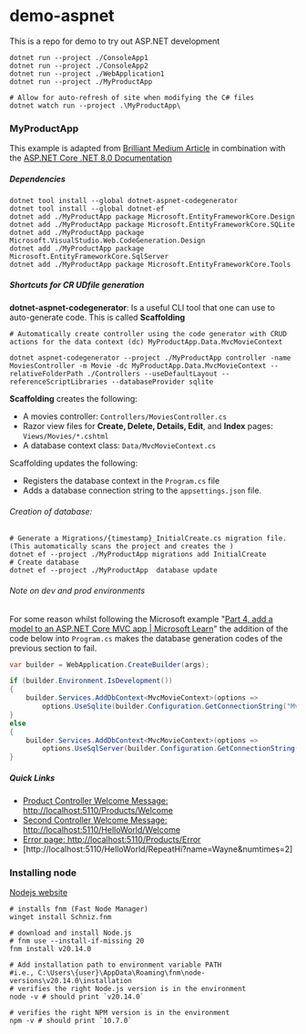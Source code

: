 # demo-aspnet
This is a repo for demo to try out ASP.NET development


```shell
dotnet run --project ./ConsoleApp1
dotnet run --project ./ConsoleApp2
dotnet run --project ./WebApplication1
dotnet run --project ./MyProductApp

# Allow for auto-refresh of site when modifying the C# files
dotnet watch run --project .\MyProductApp\
```


### MyProductApp
This example is adapted from [Brilliant Medium Article](https://medium.com/itthirit-technology/building-your-first-net-core-web-app-a-step-by-step-guide-a69af3f55105) in combination with the [ASP.NET Core .NET 8.0 Documentation](https://learn.microsoft.com/en-us/aspnet/core/tutorials/first-mvc-app/adding-controller?view=aspnetcore-8.0&tabs=visual-studio)

##### Dependencies
```shell
dotnet tool install --global dotnet-aspnet-codegenerator
dotnet tool install --global dotnet-ef
dotnet add ./MyProductApp package Microsoft.EntityFrameworkCore.Design 
dotnet add ./MyProductApp package Microsoft.EntityFrameworkCore.SQLite
dotnet add ./MyProductApp package Microsoft.VisualStudio.Web.CodeGeneration.Design
dotnet add ./MyProductApp package Microsoft.EntityFrameworkCore.SqlServer
dotnet add ./MyProductApp package Microsoft.EntityFrameworkCore.Tools

```

##### Shortcuts for CR UDfile generation
**dotnet-aspnet-codegenerator**: Is a useful CLI tool that one can use to auto-generate code. This is called **Scaffolding**
```shell
# Automatically create controller using the code generator with CRUD actions for the data context (dc) MyProductApp.Data.MvcMovieContext 

dotnet aspnet-codegenerator --project ./MyProductApp controller -name MoviesController -m Movie -dc MyProductApp.Data.MvcMovieContext --relativeFolderPath ./Controllers --useDefaultLayout --referenceScriptLibraries --databaseProvider sqlite 
```
**Scaffolding** creates the following:

- A movies controller: `Controllers/MoviesController.cs`
- Razor view files for **Create, Delete, Details, Edit**, and **Index** pages: `Views/Movies/*.cshtml`
- A database context class: `Data/MvcMovieContext.cs`

Scaffolding updates the following:

- Registers the database context in the `Program.cs` file
- Adds a database connection string to the `appsettings.json` file.

###### Creation of database:
```shell
# Generate a Migrations/{timestamp}_InitialCreate.cs migration file. (This automatically scans the project and creates the )
dotnet ef --project ./MyProductApp migrations add InitialCreate
# Create database
dotnet ef --project ./MyProductApp  database update

```
###### Note on dev and prod environments
For some reason whilst following the Microsoft example "[Part 4, add a model to an ASP.NET Core MVC app | Microsoft Learn](https://learn.microsoft.com/en-us/aspnet/core/tutorials/first-mvc-app/adding-model?view=aspnetcore-8.0&tabs=visual-studio-code)" the addition of the code below into `Program.cs` makes the database generation codes of the previous section to fail.

```c#
var builder = WebApplication.CreateBuilder(args);

if (builder.Environment.IsDevelopment())
{
    builder.Services.AddDbContext<MvcMovieContext>(options =>
        options.UseSqlite(builder.Configuration.GetConnectionString("MvcMovieContext")));
}
else
{
    builder.Services.AddDbContext<MvcMovieContext>(options =>
        options.UseSqlServer(builder.Configuration.GetConnectionString("ProductionMvcMovieContext")));
}
```

##### Quick Links
- [Product Controller Welcome Message: http://localhost:5110/Products/Welcome](http://localhost:5110/Products/Welcome)
- [Second Controller Welcome Message: http://localhost:5110/HelloWorld/Welcome](http://localhost:5110/HelloWorld/Welcome)
- [Error page: http://localhost:5110/Products/Error](http://localhost:5110/Products/Error)
- [http://localhost:5110/HelloWorld/RepeatHi?name=Wayne&numtimes=2]

### Installing node
[Nodejs website](https://nodejs.org/en/download/package-manager)
```shell
# installs fnm (Fast Node Manager)
winget install Schniz.fnm

# download and install Node.js
# fnm use --install-if-missing 20
fnm install v20.14.0

# Add installation path to environment variable PATH
#i.e., C:\Users\{user}\AppData\Roaming\fnm\node-versions\v20.14.0\installation
# verifies the right Node.js version is in the environment
node -v # should print `v20.14.0`

# verifies the right NPM version is in the environment
npm -v # should print `10.7.0`
```